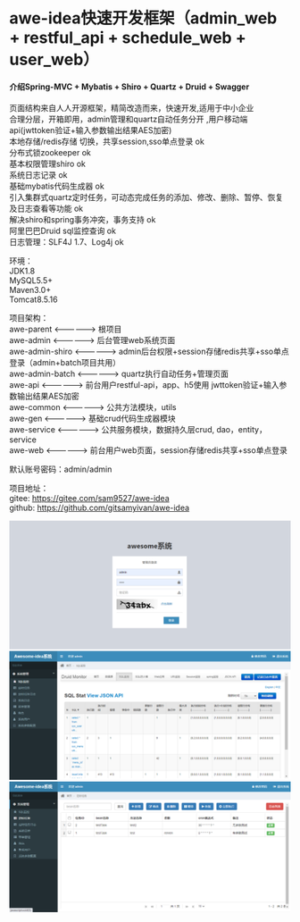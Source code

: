# awe-idea快速开发框架（admin_web + restful_api + schedule_web + user_web）

#### 介绍Spring-MVC + Mybatis + Shiro + Quartz + Druid + Swagger

页面结构来自人人开源框架，精简改造而来，快速开发,适用于中小企业  
合理分层，开箱即用，admin管理和quartz自动任务分开 ,用户移动端api(jwttoken验证+输入参数输出结果AES加密)  
本地存储/redis存储 切换，共享session,sso单点登录   ok  
分布式锁zookeeper     ok  
基本权限管理shiro     ok  
系统日志记录          ok  
基础mybatis代码生成器  ok  
引入集群式quartz定时任务，可动态完成任务的添加、修改、删除、暂停、恢复及日志查看等功能  ok  
解决shiro和spring事务冲突，事务支持  ok  
阿里巴巴Druid sql监控查询  ok  
日志管理：SLF4J 1.7、Log4j ok  

环境：  
JDK1.8  
MySQL5.5+  
Maven3.0+  
Tomcat8.5.16  

项目架构：  
awe-parent        <------> 根项目  
awe-admin         <------> 后台管理web系统页面  
awe-admin-shiro   <------> admin后台权限+session存储redis共享+sso单点登录（admin+batch项目共用）  
awe-admin-batch   <------> quartz执行自动任务+管理页面  
awe-api           <------> 前台用户restful-api，app、h5使用 jwttoken验证+输入参数输出结果AES加密  
awe-common        <------> 公共方法模块，utils  
awe-gen           <------> 基础crud代码生成器模块  
awe-service       <------> 公共服务模块，数据持久层crud, dao，entity，service  
awe-web           <------> 前台用户web页面，session存储redis共享+sso单点登录  


默认账号密码：admin/admin  

项目地址：  
gitee:   https://gitee.com/sam9527/awe-idea  
github:  https://github.com/gitsamyivan/awe-idea 

![](doc/image0.png)
![](doc/image1.png)
![](doc/image2.png)   







